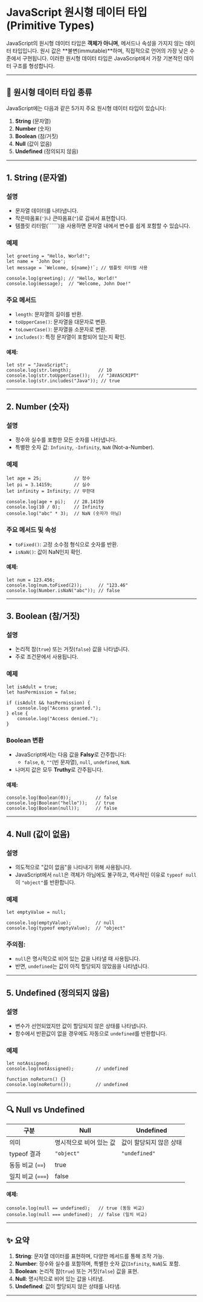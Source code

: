 # JavaScript 원시형 데이터 타입 (Primitive Types)

JavaScript의 원시형 데이터 타입은 **객체가 아니며**, 메서드나 속성을 가지지 않는 데이터 타입입니다. 원시 값은 **불변(immutable)**하며, 직접적으로 언어의 가장 낮은 수준에서 구현됩니다. 이러한 원시형 데이터 타입은 JavaScript에서 가장 기본적인 데이터 구조를 형성합니다.

---

## 📖 원시형 데이터 타입 종류

JavaScript에는 다음과 같은 5가지 주요 원시형 데이터 타입이 있습니다:

1. **String** (문자열)
2. **Number** (숫자)
3. **Boolean** (참/거짓)
4. **Null** (값이 없음)
5. **Undefined** (정의되지 않음)

---

## 1. String (문자열)

### 설명
- 문자열 데이터를 나타냅니다.
- 작은따옴표(`'`)나 큰따옴표(`"`)로 감싸서 표현합니다.
- 템플릿 리터럴(``````)을 사용하면 문자열 내에서 변수를 쉽게 포함할 수 있습니다.

### 예제
```
let greeting = "Hello, World!";
let name = 'John Doe';
let message = `Welcome, ${name}!`; // 템플릿 리터럴 사용

console.log(greeting); // "Hello, World!"
console.log(message);  // "Welcome, John Doe!"
```

### 주요 메서드
- `length`: 문자열의 길이를 반환.
- `toUpperCase()`: 문자열을 대문자로 변환.
- `toLowerCase()`: 문자열을 소문자로 변환.
- `includes()`: 특정 문자열이 포함되어 있는지 확인.

#### 예제:
```
let str = "JavaScript";
console.log(str.length);          // 10
console.log(str.toUpperCase());   // "JAVASCRIPT"
console.log(str.includes("Java")); // true
```

---

## 2. Number (숫자)

### 설명
- 정수와 실수를 포함한 모든 숫자를 나타냅니다.
- 특별한 숫자 값: `Infinity`, `-Infinity`, `NaN` (Not-a-Number).

### 예제
```
let age = 25;            // 정수
let pi = 3.14159;        // 실수
let infinity = Infinity; // 무한대

console.log(age + pi);   // 28.14159
console.log(10 / 0);     // Infinity
console.log("abc" * 3);  // NaN (숫자가 아님)
```

### 주요 메서드 및 속성
- `toFixed()`: 고정 소수점 형식으로 숫자를 반환.
- `isNaN()`: 값이 NaN인지 확인.

#### 예제:
```
let num = 123.456;
console.log(num.toFixed(2));      // "123.46"
console.log(Number.isNaN("abc")); // false
```

---

## 3. Boolean (참/거짓)

### 설명
- 논리적 참(`true`) 또는 거짓(`false`) 값을 나타냅니다.
- 주로 조건문에서 사용됩니다.

### 예제
```
let isAdult = true;
let hasPermission = false;

if (isAdult && hasPermission) {
    console.log("Access granted.");
} else {
    console.log("Access denied.");
}
```

### Boolean 변환
- JavaScript에서는 다음 값을 **Falsy**로 간주합니다:
    - `false`, `0`, `""`(빈 문자열), `null`, `undefined`, `NaN`.
- 나머지 값은 모두 **Truthy**로 간주됩니다.

#### 예제:
```
console.log(Boolean(0));         // false
console.log(Boolean("hello"));   // true
console.log(Boolean(null));      // false
```

---

## 4. Null (값이 없음)

### 설명
- 의도적으로 "값이 없음"을 나타내기 위해 사용됩니다.
- JavaScript에서 `null`은 객체가 아님에도 불구하고, 역사적인 이유로 `typeof null`이 `"object"`를 반환합니다.

### 예제
```
let emptyValue = null;

console.log(emptyValue);         // null
console.log(typeof emptyValue);  // "object"
```

### 주의점:
- `null`은 명시적으로 비어 있는 값을 나타낼 때 사용됩니다.
- 반면, `undefined`는 값이 아직 할당되지 않았음을 나타냅니다.

---

## 5. Undefined (정의되지 않음)

### 설명
- 변수가 선언되었지만 값이 할당되지 않은 상태를 나타냅니다.
- 함수에서 반환값이 없을 경우에도 자동으로 `undefined`를 반환합니다.

### 예제
```
let notAssigned;
console.log(notAssigned);        // undefined

function noReturn() {}
console.log(noReturn());         // undefined
```

---

## 🔍 Null vs Undefined

| 구분           | Null                          | Undefined                     |
|----------------|-------------------------------|--------------------------------|
| 의미           | 명시적으로 비어 있는 값        | 값이 할당되지 않은 상태        |
| typeof 결과    | `"object"`                    | `"undefined"`                 |
| 동등 비교 (`==`)| true                          |                                |
| 일치 비교 (`===`)| false                         |                                |

#### 예제:
```
console.log(null == undefined);   // true (동등 비교)
console.log(null === undefined);  // false (일치 비교)
```

---

## ✨ 요약

1. **String**: 문자열 데이터를 표현하며, 다양한 메서드를 통해 조작 가능.
2. **Number**: 정수와 실수를 포함하며, 특별한 숫자 값(`Infinity`, `NaN`)도 포함.
3. **Boolean**: 논리적 참(`true`) 또는 거짓(`false`) 값을 표현.
4. **Null**: 명시적으로 비어 있는 값을 나타냄.
5. **Undefined**: 값이 할당되지 않은 상태를 나타냄.

---

